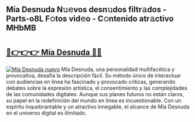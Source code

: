 ## Mía Desnuda N𝚞𝚎vos desn𝚞dos filtr𝚊dos - Parts-o8L F𝚘tos vid𝚎o - C𝚘ntenido atr𝚊ctivo MHbMB

# <h2><a href="http://mb49x6.tromn.icu/?c=M%c3%ada+Desnuda">🔗👉👉👉 Mía Desnuda 🔗🔗</a></h2>

[![Mía Desnuda nuevo](https://i.imgur.com/pEAQMta.gif)](http://mb49x6.tromn.icu/?c=M%c3%ada+Desnuda)
Mía Desnuda, una personalidad multifacética y provocativa, desafía la descripción fácil. Su método único de interactuar con audiencias en línea ha fascinado y provocado críticas, generando debates sobre la expresión artística, el consentimiento y las complejidades de las comunidades digitales. Aunque sus planes futuros no están claros, su papel en la redefinición del mundo en línea es incuestionable. Con un espíritu inquebrantable y un atractivo innegable, el alcance de Mía Desnuda en el universo digital es ilimitado.
